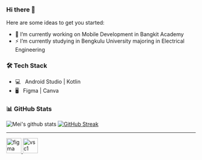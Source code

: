 ### Hi there 👋

Here are some ideas to get you started:

- 🔭 I’m currently working on Mobile Development in Bangkit Academy
- ⚡ I’m currently studying in Bengkulu University majoring in Electrical Engineering 

<h3>🛠 Tech Stack</h3>

- 💻 &nbsp; Android Studio | Kotlin
- 🖥 &nbsp; Figma | Canva


<h3> 📊 GitHub Stats </h3>
 
![Mei's github stats](https://github-readme-stats.vercel.app/api?username=rozinnaufal&show_icons=true&theme=dracula) 
[![GitHub Streak](https://github-readme-streak-stats.herokuapp.com/?user=rozinnaufal&theme=dracula)](https://git.io/streak-stats)  

<hr>
<p align="left"> 
    <a href="https://www.figma.com/" target="_blank" rel="noreferrer"> 
        <img src="https://www.vectorlogo.zone/logos/figma/figma-icon.svg" alt="figma" width="40" height="40"/> 
    </a> 
    <a href="https://unity.com/" target="_blank" rel="noreferrer"> 
        <img src="https://worldvectorlogo.com/logos/visual-studio-code-1.svg" alt="vsc1" width="40" height="40"/>
    </a> 
   
</p>
